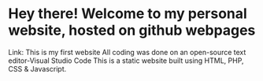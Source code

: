# Hey there! Welcome to my personal website, hosted on github webpages
Link: 
This is my first website 
All coding was done on an open-source text editor-Visual Studio Code
This is a static website built using HTML, PHP, CSS & Javascript.
